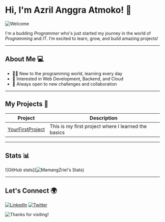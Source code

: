 # Hi, I'm Azril Anggra Atmoko! 👋

![Welcome](https://media.giphy.com/media/l0HlBO7eyXzSZkJri/giphy.gif)

I'm a budding *Programmer* who's just started my journey in the world of *Programming* and *IT*. I’m excited to learn, grow, and build amazing projects!

---

## About Me 💻

- 👨‍💻 New to the programming world, learning every day
- 🔧 Interested in Web Development, Backend, and Cloud
- 🚀 Always open to new challenges and collaboration

---

## My Projects 🚀

| Project | Description |
| ------- | ----------- |
| [YourFirstProject](https://github.com/MamangZriel/Web-Programming-Zriel) | This is my first project where I learned the basics |


---

## Stats 📊

![GitHub stats](![MamangZriel's Stats](https://github-readme-stats.vercel.app/api?username=MamangZriel&theme=vue-dark&show_icons=true&hide_border=true&count_private=true))

---

## Let's Connect 🌍

[![LinkedIn](https://img.shields.io/badge/LinkedIn-blue?style=for-the-badge&logo=linkedin)](https://linkedin.com/in/yourprofile)
[![Twitter](https://img.shields.io/badge/Twitter-blue?style=for-the-badge&logo=twitter)](https://twitter.com/yourprofile)

![Thanks for visiting!](https://svg-banners.vercel.app/api?type=glitch&text=Thanks%20for%20visiting!&width=800&height=100)
